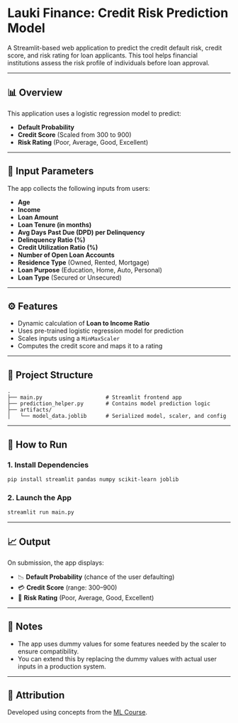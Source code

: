 # Lauki Finance: Credit Risk Prediction Model

A Streamlit-based web application to predict the credit default risk, credit score, and risk rating for loan applicants. This tool helps financial institutions assess the risk profile of individuals before loan approval.

---

## 📊 Overview

This application uses a logistic regression model to predict:
- **Default Probability**
- **Credit Score** (Scaled from 300 to 900)
- **Risk Rating** (Poor, Average, Good, Excellent)

---

## 🧾 Input Parameters

The app collects the following inputs from users:
- **Age**
- **Income**
- **Loan Amount**
- **Loan Tenure (in months)**
- **Avg Days Past Due (DPD) per Delinquency**
- **Delinquency Ratio (%)**
- **Credit Utilization Ratio (%)**
- **Number of Open Loan Accounts**
- **Residence Type** (Owned, Rented, Mortgage)
- **Loan Purpose** (Education, Home, Auto, Personal)
- **Loan Type** (Secured or Unsecured)

---

## ⚙️ Features

- Dynamic calculation of **Loan to Income Ratio**
- Uses pre-trained logistic regression model for prediction
- Scales inputs using a `MinMaxScaler`
- Computes the credit score and maps it to a rating

---

## 📂 Project Structure

```
.
├── main.py                    # Streamlit frontend app
├── prediction_helper.py       # Contains model prediction logic
├── artifacts/
│   └── model_data.joblib      # Serialized model, scaler, and config
```

---

## 🚀 How to Run

### 1. Install Dependencies

```bash
pip install streamlit pandas numpy scikit-learn joblib
```

### 2. Launch the App

```bash
streamlit run main.py
```

---

## 📈 Output

On submission, the app displays:
- 📉 **Default Probability** (chance of the user defaulting)
- 💳 **Credit Score** (range: 300–900)
- 🏅 **Risk Rating** (Poor, Average, Good, Excellent)

---

## 📌 Notes

- The app uses dummy values for some features needed by the scaler to ensure compatibility.
- You can extend this by replacing the dummy values with actual user inputs in a production system.

---

## 📩 Attribution

Developed using concepts from the [ML Course](https://codebasics.io).
